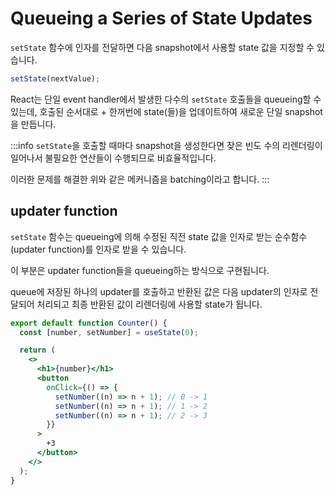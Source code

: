 # Queueing a Series of State Updates

`setState` 함수에 인자를 전달하면 다음 snapshot에서 사용할 state 값을 지정할 수 있습니다.

```jsx
setState(nextValue);
```

React는 단일 event handler에서 발생한 다수의 `setState` 호출들을 queueing할 수 있는데, 호출된 순서대로 + 한꺼번에 state(들)을 업데이트하여 새로운 단일 snapshot을 만듭니다.

:::info
`setState`을 호출할 때마다 snapshot을 생성한다면 잦은 빈도 수의 리렌더링이 일어나서 불필요한 연산들이 수행되므로 비효율적입니다.

이러한 문제를 해결한 위와 같은 메커니즘을 batching이라고 합니다.
:::

## updater function

`setState` 함수는 queueing에 의해 수정된 직전 state 값을 인자로 받는 순수함수(updater function)를 인자로 받을 수 있습니다.

이 부분은 updater function들을 queueing하는 방식으로 구현됩니다.

queue에 저장된 하나의 updater를 호출하고 반환된 값은 다음 updater의 인자로 전달되어 처리되고 최종 반환된 값이 리렌더링에 사용할 state가 됩니다.

```jsx
export default function Counter() {
  const [number, setNumber] = useState(0);

  return (
    <>
      <h1>{number}</h1>
      <button
        onClick={() => {
          setNumber((n) => n + 1); // 0 -> 1
          setNumber((n) => n + 1); // 1 -> 2
          setNumber((n) => n + 1); // 2 -> 3
        }}
      >
        +3
      </button>
    </>
  );
}
```
